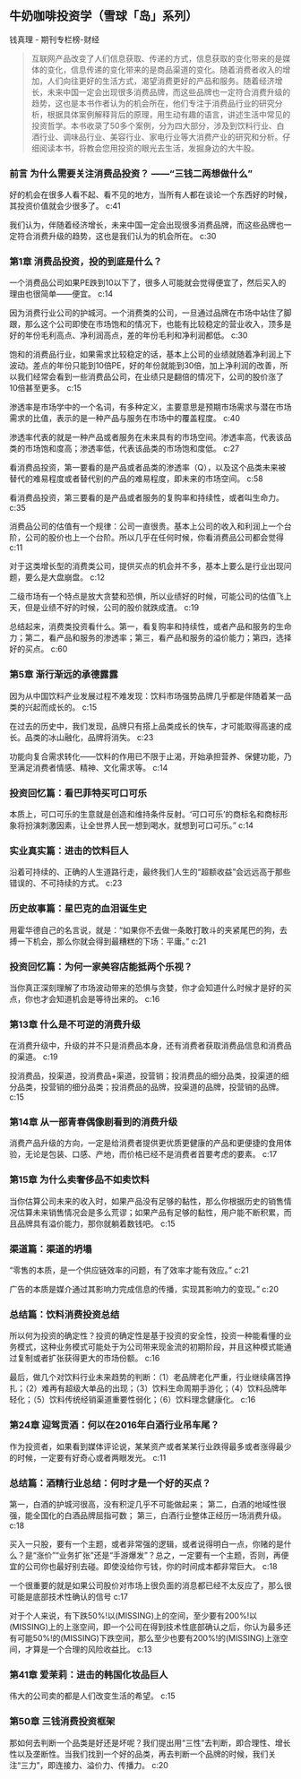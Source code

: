 ## 牛奶咖啡投资学（雪球「岛」系列）

钱真理  -  期刊专栏榜-财经

> 互联网产品改变了人们信息获取、传递的方式，信息获取的变化带来的是媒体的变化，信息传递的变化带来的是商品渠道的变化。随着消费者收入的增加，人们向往更好的生活方式，渴望消费更好的产品和服务。随着经济增长，未来中国一定会出现很多消费品牌，而这些品牌也一定符合消费升级的趋势，这也是本书作者认为的机会所在，他们专注于消费品行业的研究分析，根据具体案例解释背后的原理，用生动有趣的语言，讲述生活中常见的投资哲学。本书收录了50多个案例，分为四大部分，涉及到饮料行业、白酒行业、调味品行业、美容行业、家电行业等大消费产业的研究和分析。仔细阅读本书，将教会您用投资的眼光去生活，发掘身边的大牛股。


### 前言 为什么需要关注消费品投资？ ——“三钱二两想做什么”

好的机会在很多人看不起、看不见的地方，当所有人都在谈论一个东西好的时候，其投资价值就会少很多了。 c:41

我们认为，伴随着经济增长，未来中国一定会出现很多消费品牌，而这些品牌也一定符合消费升级的趋势，这也是我们认为的机会所在。 c:30

### 第1章 消费品投资，投的到底是什么？

一个消费品公司如果PE跌到10以下了，很多人可能就会觉得便宜了，然后买入的理由也很简单——便宜。
 c:14

因为消费行业公司的护城河。一个消费类的公司，一旦通过品牌在市场中站住了脚跟，那么这个公司即使在市场饱和的情况下，也能有比较稳定的营业收入，顶多是好的年份毛利高点、净利润高点，差的年份毛利和净利润都低。 c:30

饱和的消费品行业，如果需求比较稳定的话，基本上公司的业绩就随着净利润上下波动。差点的年份只能到10倍PE，好的年份就能到30倍，加上净利润的改善，所以我们经常会看到一些消费品公司，在业绩只是翻倍的情况下，公司的股价涨了10倍甚至更多。 c:15

渗透率是市场学中的一个名词，有多种定义，主要意思是预期市场需求与潜在市场需求的比值，表示的是一种产品与服务在市场中的覆盖程度。 c:40

渗透率代表的就是一种产品或者服务在未来具有的市场空间。渗透率高，代表该品类的市场饱和度高；渗透率低，代表该品类的市场饱和度低。 c:27

看消费品投资，第一要看的是产品或者品类的渗透率（Q），以及这个品类未来被替代的难易程度或者替代别的产品的难易程度，即未来的市场空间。 c:58

看消费品投资，第三要看的是产品或者服务的复购率和持续性，或者叫生命力。 c:35

消费品公司的估值有一个规律：公司一直很贵。基本上公司的收入和利润上一个台阶，公司的股价也上一个台阶。所以几乎在任何时候，你看消费品公司都会觉得 c:11

对于这类增长型的消费类公司，提供买点的机会并不多，基本上要么是行业出现问题，要么是大盘崩盘。 c:12

二级市场有一个特点是放大贪婪和恐惧，所以业绩好的时候，可能公司的估值飞上天，但是业绩不好的时候，公司的股价就跌成渣。 c:19

总结起来，消费类投资看什么。第一，看复购率和持续性，或者产品和服务的生命力；第二，看产品和服务的渗透率；第三，看产品和服务的溢价能力；第四，选择好的买点。 c:60

### 第5章 渐行渐远的承德露露

因为从中国饮料产业发展过程不难发现：饮料市场强势品牌几乎都是伴随着某一品类的兴起而成长的。 c:15

在过去的历史中，我们发现，品牌只有搭上品类成长的快车，才可能取得高速的成长。品类的冰山融化，品牌将消失。 c:23

功能向复合需求转化——饮料的作用已不限于止渴，开始承担营养、保健功能，乃至满足消费者情感、精神、文化需求等。 c:14

### 投资回忆篇：看巴菲特买可口可乐

本质上，可口可乐的生意就是创造和维持条件反射。‘可口可乐’的商标名和商标形象将扮演刺激因素，让全世界人民一想到喝水，就想到可口可乐。” c:14

### 实业真实篇：进击的饮料巨人

沿着可持续的、正确的人生道路行走，最终我们人生的“超额收益”会远远高于那些错误的、不可持续的方式。 c:23

### 历史故事篇：星巴克的血泪诞生史

用霍华德自己的名言说，就是：“如果你不去做一条敢打敢斗的夹紧尾巴的狗，去搏一下机会，那么你就会得到最糟糕的下场：平庸。” c:21

### 投资回忆篇：为何一家美容店能抵两个乐视？

当你真正深刻理解了市场波动带来的恐惧与贪婪，你才会知道什么时候才是好的买点，你也才会知道机会是等待出来的。 c:16

### 第13章 什么是不可逆的消费升级

在消费升级中，升级的并不只是消费品本身，还有消费者获取消费品信息和消费品的渠道。 c:19

投消费品，投渠道，投消费品+渠道，投营销；投消费品的细分品类，投渠道的细分品类，投营销的细分品类；投消费品的品牌，投渠道的品牌，投营销的品牌。 c:15

### 第14章 从一部青春偶像剧看到的消费升级

消费产品升级的方向，一定是给消费者提供更优质更健康的产品和更便捷的食用体验，无论是包装、口感、产地，而价格已经不是消费者首要考虑的要素。 c:17

### 第15章 为什么卖奢侈品不如卖饮料

当你估算公司未来的收入时，如果产品没有足够的黏性，那么你根据历史的销售情况估算未来销售情况会是多么荒谬；如果产品有足够的黏性，用户能不断积累，而且品牌具有溢价能力，那你就躺着数钱吧。 c:15

### 渠道篇：渠道的坍塌

“零售的本质，是一个供应链效率的问题，有了效率才能有效应。” c:21

广告的本质是媒介通过其影响力完成信息的传播，实现其影响力的变现。” c:20

### 总结篇：饮料消费投资总结

所以何为投资的确定性？投资的确定性是基于投资的安全性，投资一种能看懂的业务模式，这种业务模式可能处于为公司带来现金流的初期阶段，并且这种模式能通过复制或者扩张获得更大的市场份额。 c:16

最后，做几个对饮料行业未来趋势的判断：（1）老品牌老化严重，行业继续痛苦挣扎；（2）难再有超级大单品的出现；（3）饮料生命周期手游化；（4）饮料品牌年轻化；（5）饮料传统经销渠道重要性弱化；（6）饮料理念健康化。 c:16

### 第24章 迎驾贡酒：何以在2016年白酒行业吊车尾？

作为投资者，如果看到媒体评论说，某某资产或者某某行业跌得最多或者涨得最少的时候，一定要有好奇心或者两眼发光。 c:11

### 总结篇：酒精行业总结：何时才是一个好的买点？

第一，白酒的护城河很高，没有积淀几乎不可能做起来；
第二，白酒的地域性很强，能全国化的白酒品牌屈指可数；
第三，白酒行业整体正经历一场消费升级。
 c:18

买入一只股，要有一个主题，或者非常强的逻辑，或者说得明白一点，你赌的是什么？是“涨价”“业务扩张”还是“手游爆发”？总之，一定要有一个主题，否则，再便宜的公司你也最好别去碰。即使没给你亏钱，你的时间成本都非常巨大。 c:18

一个很重要的就是如果公司股价对市场上很负面的消息都已经不太反应了，那么很可能是底部技术性确认的信号 c:17

对于个人来说，有下跌50%!以(MISSING)上的空间，至少要有200%!以(MISSING)上的上涨空间，即一个公司在得到技术性底部确认之后，你认为最多还有可能50%!的(MISSING)下跌空间，那么至少也要有200%!的(MISSING)上涨空间，才算是一个合理的风险收益比。 c:13

### 第41章 爱茉莉：进击的韩国化妆品巨人

伟大的公司卖的都是人们改变生活的希望。 c:15

### 第50章 三钱消费投资框架

那如何去判断一个品类是好还是坏呢？我们提出用“三性”去判断，即合理性、增长性以及垄断性。当我们找到一个好的品类，再去判断一个品牌的时候，我们关注“三力”，即连接力、溢价力、传播力。 c:20